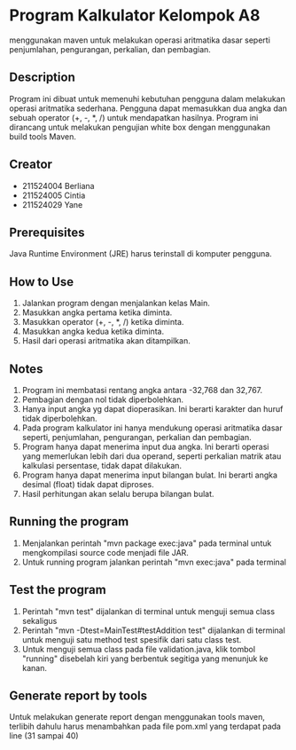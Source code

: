 # Program Kalkulator Kelompok A8
menggunakan maven untuk melakukan operasi aritmatika dasar seperti penjumlahan, pengurangan, perkalian, dan pembagian.

## Description
Program ini dibuat untuk memenuhi kebutuhan pengguna dalam melakukan operasi aritmatika sederhana. Pengguna dapat memasukkan dua angka dan sebuah operator (+, -, *, /) untuk mendapatkan hasilnya. Program ini dirancang untuk melakukan pengujian white box dengan menggunakan build tools Maven.

## Creator
- 211524004 Berliana
- 211524005 Cintia
- 211524029 Yane

## Prerequisites
Java Runtime Environment (JRE) harus terinstall di komputer pengguna.

## How to Use
1. Jalankan program dengan menjalankan kelas Main.
2. Masukkan angka pertama ketika diminta.
3. Masukkan operator (+, -, *, /) ketika diminta.
4. Masukkan angka kedua ketika diminta.
5. Hasil dari operasi aritmatika akan ditampilkan.

## Notes
1. Program ini membatasi rentang angka antara -32,768 dan 32,767.
2. Pembagian dengan nol tidak diperbolehkan.
3. Hanya input angka yg dapat dioperasikan. Ini berarti karakter dan huruf tidak diperbolehkan.
4. Pada program kalkulator ini hanya mendukung operasi aritmatika dasar seperti, penjumlahan, pengurangan, perkalian dan pembagian.
5. Program hanya dapat menerima input dua angka. Ini berarti operasi yang memerlukan lebih dari dua operand, seperti perkalian matrik atau kalkulasi persentase, tidak dapat     dilakukan.
6. Program hanya dapat menerima input bilangan bulat. Ini berarti angka desimal (float) tidak dapat diproses.
7. Hasil perhitungan akan selalu berupa bilangan bulat.

## Running the program
1. Menjalankan perintah "mvn package exec:java" pada terminal untuk mengkompilasi source code menjadi file JAR.
2. Untuk running program jalankan perintah "mvn exec:java" pada terminal

## Test the program
1. Perintah "mvn test" dijalankan di terminal untuk menguji semua class sekaligus
2. Perintah "mvn -Dtest=MainTest#testAddition test" dijalankan di terminal untuk menguji satu method test spesifik dari satu    class test.
3. Untuk menguji semua class pada file validation.java, klik tombol "running" disebelah kiri yang berbentuk segitiga yang       menunjuk ke kanan.

## Generate report by tools
Untuk melakukan generate report dengan menggunakan tools maven, terlibih dahulu harus menambahkan <reporting> pada file pom.xml yang terdapat pada line (31 sampai 40)

